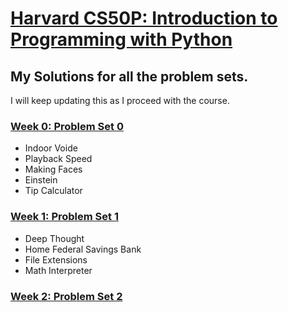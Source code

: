 # [Harvard CS50P: Introduction to Programming with Python](https://cs50.harvard.edu/python/2022/)
## My Solutions for all the problem sets.
I will keep updating this as I proceed with the course.

### [Week 0: Problem Set 0](https://github.com/athxrva07/CS50-Python/tree/6318c5832fd93dd56e34b8f139606a0b8ad5f08d/Problem%20Set%200)
* Indoor Voide
* Playback Speed
* Making Faces
* Einstein
* Tip Calculator

### [Week 1: Problem Set 1](https://github.com/athxrva07/CS50-Python/tree/b9ff2c73bbc9ef90fe2a72b5087b16e606606994/Problem%20Set%201)
* Deep Thought
* Home Federal Savings Bank
* File Extensions
* Math Interpreter

### [Week 2: Problem Set 2](https://github.com/athxrva07/CS50-Python/tree/f27e675afeefce56cf56434b04a8557b4cd73b70/Problem%20Set%202)
